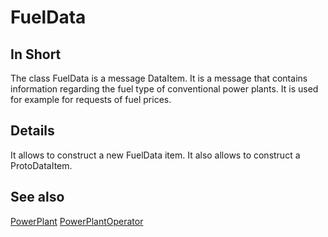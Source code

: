 # FuelData

## In Short

The class FuelData is a message DataItem.
It is a message that contains information regarding the fuel type of conventional power plants.
It is used for example for requests of fuel prices.

## Details

It allows to construct a new FuelData item.
It also allows to construct a ProtoDataItem.

## See also

[PowerPlant](../Modules/PowerPlant.md)
[PowerPlantOperator](../Agents/PowerPlantOperator.md)
